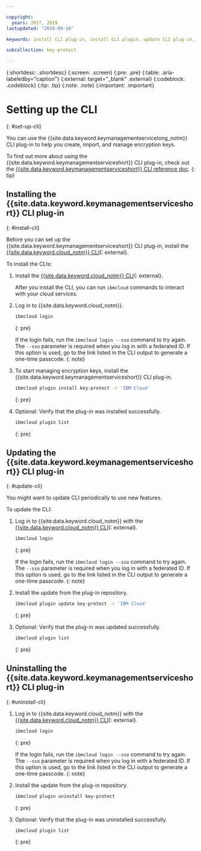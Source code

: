 ```yaml
---

copyright:
  years: 2017, 2019
lastupdated: "2019-09-16"

keywords: install CLI plug-in, install CLI plugin, update CLI plug-in, update CLI plugin, uninstall CLI plug-in, uninstall CLI plugin, Key Protect CLI plug-in, Key Protect CLI plugin, KMS plug-in, KMS plugin

subcollection: key-protect

---
```


{:shortdesc: .shortdesc}
{:screen: .screen}
{:pre: .pre}
{:table: .aria-labeledby="caption"}
{:external: target="_blank" .external}
{:codeblock: .codeblock}
{:tip: .tip}
{:note: .note}
{:important: .important}

# Setting up the CLI
{: #set-up-cli}

You can use the {{site.data.keyword.keymanagementservicelong_notm}} CLI plug-in to help you create, import, and manage encryption keys.

To find out more about using the {{site.data.keyword.keymanagementserviceshort}} CLI plug-in, check out the [{{site.data.keyword.keymanagementserviceshort}} CLI reference doc](/docs/services/key-protect?topic=key-protect-cli-reference).
{: tip}

## Installing the {{site.data.keyword.keymanagementserviceshort}} CLI plug-in
{: #install-cli}

Before you can set up the {{site.data.keyword.keymanagementserviceshort}} CLI plug-in, install the [{{site.data.keyword.cloud_notm}} CLI](/docs/cli?topic=cloud-cli-getting-started){: external}. 

To install the CLIs:

1. Install the [{{site.data.keyword.cloud_notm}} CLI](/docs/cli?topic=cloud-cli-getting-started){: external}.

    After you install the CLI, you can run `ibmcloud` commands to interact with your cloud services.

2. Log in to {{site.data.keyword.cloud_notm}}.

    ```sh
    ibmcloud login 
    ```
    {: pre}

    If the login fails, run the `ibmcloud login --sso` command to try again. The `--sso` parameter is required when you log in with a federated ID. If this option is used, go to the link listed in the CLI output to generate a one-time passcode.
    {: note}

3. To start managing encryption keys, install the {{site.data.keyword.keymanagementserviceshort}} CLI plug-in.

    ```sh
    ibmcloud plugin install key-protect -r 'IBM Cloud'
    ```
    {: pre}

4. Optional: Verify that the plug-in was installed successfully.

    ```sh
    ibmcloud plugin list
    ```
    {: pre}

## Updating the {{site.data.keyword.keymanagementserviceshort}} CLI plug-in
{: #update-cli}

You might want to update CLI periodically to use new features.

To update the CLI:

1. Log in to {{site.data.keyword.cloud_notm}} with the [{{site.data.keyword.cloud_notm}} CLI](/docs/cli?topic=cloud-cli-getting-started){: external}.

    ```sh
    ibmcloud login 
    ```
    {: pre}

    If the login fails, run the `ibmcloud login --sso` command to try again. The `--sso` parameter is required when you log in with a federated ID. If this option is used, go to the link listed in the CLI output to generate a one-time passcode.
    {: note}

2. Install the update from the plug-in repository.

    ```sh
    ibmcloud plugin update key-protect -r 'IBM Cloud'
    ```
    {: pre}

3. Optional: Verify that the plug-in was updated successfully.

    ```sh
    ibmcloud plugin list
    ```
    {: pre}

## Uninstalling the {{site.data.keyword.keymanagementserviceshort}} CLI plug-in
{: #uninstall-cli}

1. Log in to {{site.data.keyword.cloud_notm}} with the [{{site.data.keyword.cloud_notm}} CLI](/docs/cli?topic=cloud-cli-getting-started){: external}.

    ```sh
    ibmcloud login 
    ```
    {: pre}

    If the login fails, run the `ibmcloud login --sso` command to try again. The `--sso` parameter is required when you log in with a federated ID. If this option is used, go to the link listed in the CLI output to generate a one-time passcode.
    {: note}

2. Install the update from the plug-in repository.

    ```sh
    ibmcloud plugin uninstall key-protect
    ```
    {: pre}

3. Optional: Verify that the plug-in was uninstalled successfully.

    ```sh
    ibmcloud plugin list
    ```
    {: pre}
